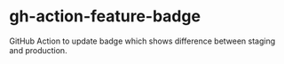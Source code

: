 # gh-action-feature-badge
GitHub Action to update badge which shows difference between staging and production.

